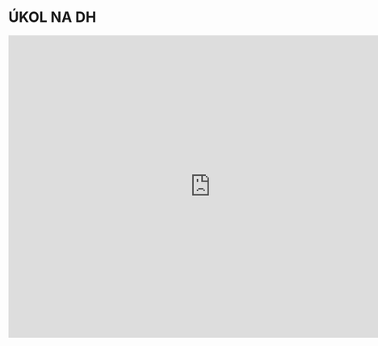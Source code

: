 # ÚKOL NA DH
<iframe src="https://uploads.knightlab.com/storymapjs/8cc7f34a9fa5a0db55fe7d6c8ba18d7d/repin-1/index.html" frameborder="0" width="800" height="600"></iframe>
